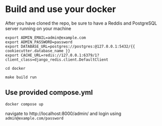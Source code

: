 # Build and use your docker

After you have cloned the repo, be sure to have a Reddis and PostgreSQL server running on your machine

    export ADMIN_EMAIL=admin@example.com
    export ADMIN_PASSWORD=password
    export DATABASE_URL=postgres://postgres:@127.0.0.1:5432/{{ cookiecutter.database_name }}
    export CACHE_URL=redis://127.0.0.1:6379/1?client_class=django_redis.client.DefaultClient

    cd docker

    make build run


## Use provided compose.yml

    docker compose up

navigate to http://localhost:8000/admin/ and login using `admin@example.com/password`
